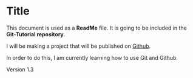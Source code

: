 # Title

This document is used as a **ReadMe** file.
It is going to be included in the **Git-Tutorial repository**.

I will be making a project that will be published on [Github](https://github.com/).

In order to do this, I am currently learning how to use Git and Github.

Version 1.3
